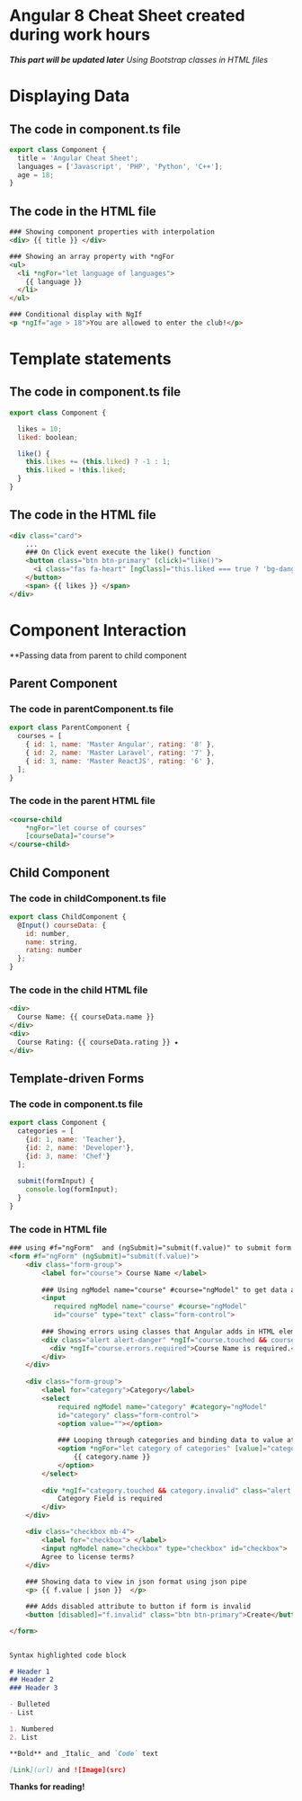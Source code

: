 # Angular 8 Cheat Sheet created during work hours

_**This part will be updated later**_ 
_Using Bootstrap classes in HTML files_


# Displaying Data

## The code in component.ts file
``` javascript
export class Component {
  title = 'Angular Cheat Sheet';
  languages = ['Javascript', 'PHP', 'Python', 'C++'];
  age = 18;
}
```

## The code in the HTML file
<!-- {% raw %} -->
``` html
### Showing component properties with interpolation
<div> {{ title }} </div>

### Showing an array property with *ngFor
<ul>
  <li *ngFor="let language of languages">
    {{ language }}
  </li>
</ul>

### Conditional display with NgIf
<p *ngIf="age > 18">You are allowed to enter the club!</p>
```
<!-- {% endraw %} -->


# Template statements

## The code in component.ts file
``` javascript
export class Component {

  likes = 10;
  liked: boolean;

  like() {
    this.likes += (this.liked) ? -1 : 1;
    this.liked = !this.liked;
  }
}
```

## The code in the HTML file
<!-- {% raw %} -->
``` html
<div class="card">
    ...
    ### On Click event execute the like() function
    <button class="btn btn-primary" (click)="like()">
      <i class="fas fa-heart" [ngClass]="this.liked === true ? 'bg-danger' : 'bg-secondary'"></i>
    </button>
    <span> {{ likes }} </span>
</div>
```
<!-- {% endraw %} -->


# Component Interaction 
**Passing data from parent to child component

## Parent Component
### The code in parentComponent.ts file
``` javascript
export class ParentComponent {
  courses = [
    { id: 1, name: 'Master Angular', rating: '8' },
    { id: 2, name: 'Master Laravel', rating: '7' },
    { id: 3, name: 'Master ReactJS', rating: '6' },
  ];
}
```

### The code in the parent HTML file
<!-- {% raw %} -->
``` html
<course-child 
    *ngFor="let course of courses" 
    [courseData]="course">
</course-child>
```
<!-- {% endraw %} -->


## Child Component

### The code in childComponent.ts file
``` javascript
export class ChildComponent {
  @Input() courseData: {
    id: number,
    name: string,
    rating: number
  };
}
```

### The code in the child HTML file
<!-- {% raw %} -->
``` html
<div> 
  Course Name: {{ courseData.name }} 
</div>
<div> 
  Course Rating: {{ courseData.rating }} ★ 
</div>
```
<!-- {% endraw %} -->





## Template-driven Forms

### The code in component.ts file
``` javascript
export class Component {
  categories = [
    {id: 1, name: 'Teacher'},
    {id: 2, name: 'Developer'},
    {id: 3, name: 'Chef'}
  ];
  
  submit(formInput) {
    console.log(formInput);
  }
}
```
### The code in HTML file 
<!-- {% raw %} -->
``` html
### using #f="ngForm"  and (ngSubmit)="submit(f.value)" to submit form data
<form #f="ngForm" (ngSubmit)="submit(f.value)">
    <div class="form-group">
        <label for="course"> Course Name </label>
      
        ### Using ngModel name="course" #course="ngModel" to get data and input changes
        <input 
           required ngModel name="course" #course="ngModel" 
           id="course" type="text" class="form-control">
      
        ### Showing errors using classes that Angular adds in HTML elements
        <div class="alert alert-danger" *ngIf="course.touched && course.invalid">
          <div *ngIf="course.errors.required">Course Name is required.</div>
        </div>
    </div>
  
    <div class="form-group">
        <label for="category">Category</label>
        <select 
            required ngModel name="category" #category="ngModel" 
            id="category" class="form-control">
            <option value=""></option>
          
            ### Looping through categories and binding data to value attribute
            <option *ngFor="let category of categories" [value]="category.id"> 
                {{ category.name }}
            </option>
        </select>
        
        <div *ngIf="category.touched && category.invalid" class="alert alert-danger">
            Category Field is required
        </div>
    </div>

    <div class="checkbox mb-4">
        <label for="checkbox"> </label>
        <input ngModel name="checkbox" type="checkbox" id="checkbox">
        Agree to license terms?
    </div>
    
    ### Showing data to view in json format using json pipe
    <p> {{ f.value | json }}  </p>

    ### Adds disabled attribute to button if form is invalid
    <button [disabled]="f.invalid" class="btn btn-primary">Create</button>

</form>

```
<!-- {% endraw %} -->


```markdown

Syntax highlighted code block

# Header 1
## Header 2
### Header 3

- Bulleted
- List

1. Numbered
2. List

**Bold** and _Italic_ and `Code` text

[Link](url) and ![Image](src)
```


**Thanks for reading!**
